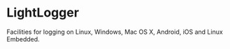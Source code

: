 LightLogger
===========

Facilities for logging on Linux, Windows, Mac OS X, Android, iOS and Linux Embedded.
